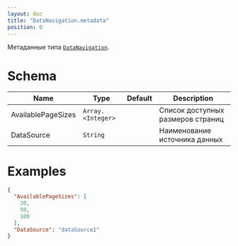 ```yaml
---
layout: doc
title: "DataNavigation.metadata"
position: 0
---
```


Метаданные типа [`DataNavigation`](../).

# Schema

Name|Type|Default|Description
----|----|-------|-----------
AvailablePageSizes|`Array.<Integer>`||Список доступных размеров страниц
DataSource|`String`||Наименование источника данных

# Examples

```json
{
  "AvailablePageSizes": [
    20,
    50,
    100
  ],
  "DataSource": "dataSource1"
}
```
